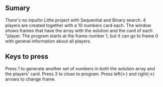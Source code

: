 Sumary
-------------------------------------------------
*There's no input*\n
Little project with Sequential and Binary search.
4 players are created together with a 10 numbers card each. 
The window shows frames that have the array with the solution and the card of each "player.
The program starts at the frame number 1, but it can go to frame 0 with general information about all players.


Keys to press
-------------------------------------------------
Press 1 to generate another set of numbers in both the solution array and the players' card.
Press 3 to close to program.
Press left(<-) and right(->) arrows to change frame.
